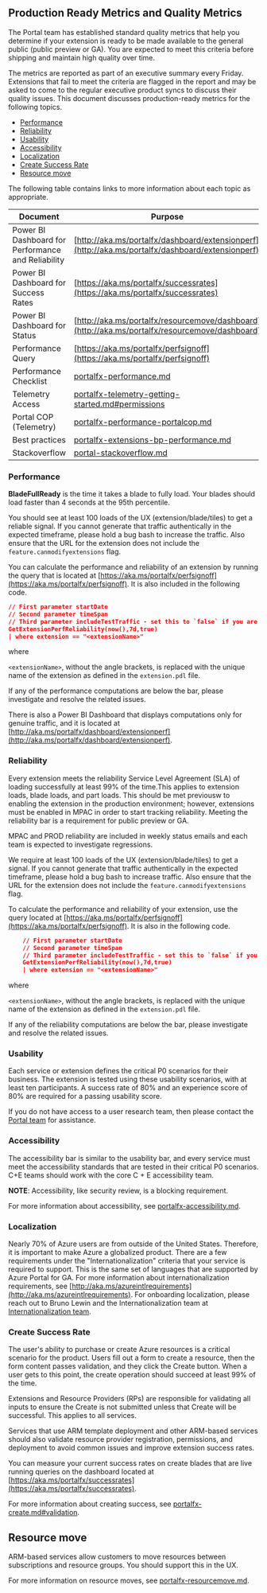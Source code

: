 <a name="production-ready-metrics-and-quality-metrics"></a>
## Production Ready Metrics and Quality Metrics
      
The Portal team has established standard quality metrics that help you determine if your extension is ready to be made available to the general public (public preview or GA). You are expected to meet this criteria before shipping and maintain high quality over time.

The metrics are reported as part of an executive summary every Friday. Extensions that fail to meet the criteria are flagged in the report and may be asked to come to the regular executive product syncs to discuss their quality issues. This document discusses production-ready metrics for the following topics.

* [Performance](#performance)
* [Reliability](#reliability)
* [Usability](#usability)
* [Accessibility](#accessibility)
* [Localization](#localization)
* [Create Success Rate](#create-success-rate)
* [Resource move](#resource-move)

The following table contains links to more information about each topic as appropriate.

| Document | Purpose |
| -------- | ------- |
|  Power BI Dashboard for Performance and Reliability | [http://aka.ms/portalfx/dashboard/extensionperf](http://aka.ms/portalfx/dashboard/extensionperf) |
| Power BI Dashboard for Success Rates | [https://aka.ms/portalfx/successrates](https://aka.ms/portalfx/successrates) |
| Power BI Dashboard for Status | [http://aka.ms/portalfx/resourcemove/dashboard](http://aka.ms/portalfx/resourcemove/dashboard) |
| Performance Query |     [https://aka.ms/portalfx/perfsignoff](https://aka.ms/portalfx/perfsignoff) |
| Performance Checklist | [portalfx-performance.md](portalfx-performance.md) |
| Telemetry Access  | [portalfx-telemetry-getting-started.md#permissions](portalfx-telemetry-getting-started.md#permissions) |
| Portal COP (Telemetry) |     [portalfx-performance-portalcop.md](portalfx-performance-portalcop.md) |
| Best practices |     [portalfx-extensions-bp-performance.md](portalfx-extensions-bp-performance.md) |
| Stackoverflow  |    [portal-stackoverflow.md](portal-stackoverflow.md) |

<a name="production-ready-metrics-and-quality-metrics-performance"></a>
### Performance

**BladeFullReady** is the time it takes a blade to fully load. Your blades should load faster than 4 seconds at the 95th percentile.

You should see at least 100 loads of the UX (extension/blade/tiles) to get a reliable signal. If you cannot generate that traffic authentically in the expected timeframe, please hold a bug bash to increase the traffic. Also ensure that the  URL for the extension does not include the `feature.canmodifyextensions` flag.

You can calculate the performance and reliability of an extension by running the query that is located at [https://aka.ms/portalfx/perfsignoff](https://aka.ms/portalfx/perfsignoff). It is also included in the following code.

```json
// First parameter startDate
// Second parameter timeSpan
// Third parameter includeTestTraffic - set this to `false` if you are already in public preview
GetExtensionPerfReliability(now(),7d,true) 
| where extension == "<extensionName>"

```

where 

`<extensionName>`, without the angle brackets, is  replaced with the unique name of the extension as defined in the `extension.pdl` file.

If any of the performance computations are below the bar, please investigate and resolve the related issues.

There is also a Power BI Dashboard that displays computations only for genuine traffic, and it is located at [http://aka.ms/portalfx/dashboard/extensionperf](http://aka.ms/portalfx/dashboard/extensionperf).

<a name="production-ready-metrics-and-quality-metrics-reliability"></a>
### Reliability

Every extension meets the reliability Service Level Agreement (SLA) of loading successfully at least 99% of the time.This applies to extension loads, blade loads, and part loads. This should be met previousw to enabling the extension in the production environment; however, extensions must be enabled in MPAC in order to start tracking reliability. Meeting the reliability bar is a requirement for public preview or GA.

MPAC and PROD reliability are included in weekly status emails and each team is expected to investigate regressions.

We require at least 100 loads of the UX (extension/blade/tiles) to get a signal. If you cannot generate that traffic authentically in the expected timeframe, please hold a bug bash to increase traffic.  Also ensure that the  URL for the extension does not include the `feature.canmodifyextensions` flag.

To calculate the performance and reliability of your extension, use the query located at [https://aka.ms/portalfx/perfsignoff](https://aka.ms/portalfx/perfsignoff). It is also in the following code.
    
```json 
    // First parameter startDate
    // Second parameter timeSpan
    // Third parameter includeTestTraffic - set this to `false` if you are already in public preview
    GetExtensionPerfReliability(now(),7d,true) 
    | where extension == "<extensionName>"
```

where 

`<extensionName>`, without the angle brackets, is  replaced with the unique name of the extension as defined in the `extension.pdl` file.

If any of the reliability computations are below the bar, please investigate and resolve the related issues.

<a name="production-ready-metrics-and-quality-metrics-usability"></a>
### Usability

Each service or extension defines the critical P0 scenarios for their business. The extension is tested using these usability scenarios, with at least ten participants. A success rate of 80% and an experience score of 80% are required for a passing usability score.

If you do not have access to a user research team, then please contact the <a href="mailto:ibiza-onboarding@microsoft.com?subject=Need User Research Team">Portal team</a> for assistance.

<a name="production-ready-metrics-and-quality-metrics-accessibility"></a>
### Accessibility

The accessibility bar is similar to the usability bar, and every service must meet the accessibility standards that are tested in their critical P0 scenarios. C+E teams should work with the core C + E accessibility team. 
    
**NOTE**: Accessibility, like security review, is a blocking requirement.

For more information about accessibility, see [portalfx-accessibility.md](portalfx-accessibility.md).
    
<a name="production-ready-metrics-and-quality-metrics-localization"></a>
### <strong>Localization</strong>

Nearly 70% of Azure users are from outside of the United States. Therefore, it is important to make Azure a globalized product. There are a few requirements under the "Internationalization" criteria that your service is required to support.  This is the same set of languages that are supported by Azure Portal for GA. For more information about internationalization requirements, see [http://aka.ms/azureintlrequirements](http://aka.ms/azureintlrequirements). For onboarding localization, please reach out to Bruno Lewin and the Internationalization team at <a href="mailto:ibiza-interntnl@microsoft.com?subject=Onboarding localization">Internationalization team</a>.

<a name="production-ready-metrics-and-quality-metrics-create-success-rate"></a>
### Create Success Rate
    
The user's ability to purchase or create Azure resources is a critical scenario for the product. Users fill out a form to create a resource, then the form content passes validation, and they click the Create button. When a user gets to this point, the create operation should succeed at least 99% of the time.
     
Extensions and Resource Providers (RPs) are responsible for validating all inputs to ensure the Create is not submitted unless that Create will be successful. This applies to all services.

Services that use ARM template deployment and other ARM-based services should also validate resource provider registration, permissions, and deployment to avoid common issues and improve extension success rates. 
  
You can measure your current success rates on create blades that are live running queries on the dashboard located at [https://aka.ms/portalfx/successrates](https://aka.ms/portalfx/successrates).

For more information about creating success, see [portalfx-create.md#validation](portalfx-create.md#validation).

<a name="resource-move"></a>
## Resource move

ARM-based services allow customers to move resources between subscriptions and resource groups. You should support this in the UX.

For more information on resource moves, see [portalfx-resourcemove.md](portalfx-resourcemove.md).

